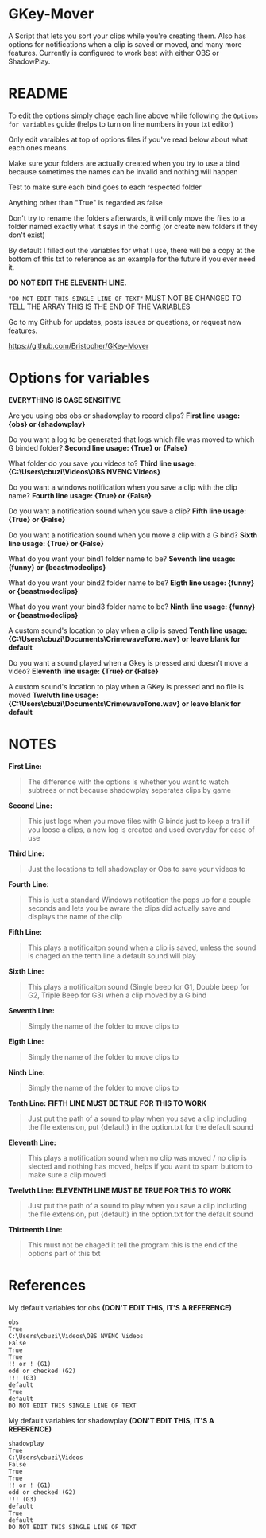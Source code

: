 # GKey-Mover
A Script that lets you sort your clips while you're creating them. Also has options for notifications when a clip is saved or moved, and many more features. Currently is configured to work best with either OBS or ShadowPlay.





# README
To edit the options simply chage each line above while following the ```Options for variables``` guide (helps to turn on line numbers in your txt editor)

Only edit varaibles at top of options files if you've read below about what each ones means.

Make sure your folders are actually created when you try to use a bind because sometimes the names can be invalid and nothing will happen

Test to make sure each bind goes to each respected folder

Anything other than "True" is regarded as false

Don't try to rename the folders afterwards, it will only move the files to a folder named exactly what it says in the config (or create new folders if they don't exist)

By default I filled out the variables for what I use,
there will be a copy at the bottom of this txt to reference as an example for the future if you ever need it.

**DO NOT EDIT THE ELEVENTH LINE.** 

`"DO NOT EDIT THIS SINGLE LINE OF TEXT"` 
MUST NOT BE CHANGED TO TELL THE ARRAY THIS IS THE END OF THE VARIABLES

Go to my Github for updates, posts issues or questions, or request new features.

https://github.com/Bristopher/GKey-Mover








# Options for variables
**EVERYTHING IS CASE SENSITIVE**


Are you using obs obs or shadowplay to record clips?
**First line usage: {obs} or {shadowplay}**

Do you want a log to be generated that logs which file was moved to which G binded folder?
**Second line usage: {True} or {False}**

What folder do you save you videos to?
**Third line usage: {C:\Users\cbuzi\Videos\OBS NVENC Videos}**

Do you want a windows notification when you save a clip with the clip name?
**Fourth line usage: {True} or {False}** 

Do you want a notification sound when you save a clip?
**Fifth line usage: {True} or {False}** 

Do you want a notification sound when you move a clip with a G bind?
**Sixth line usage: {True} or {False}** 

What do you want your bind1 folder name to be?
**Seventh line usage: {funny} or {beastmodeclips}**

What do you want your bind2 folder name to be?
**Eigth line usage: {funny} or {beastmodeclips}**

What do you want your bind3 folder name to be?
**Ninth line usage: {funny} or {beastmodeclips}**

A custom sound's location to play when a clip is saved
**Tenth line usage: {C:\Users\cbuzi\Documents\CrimewaveTone.wav} or leave blank for default**

Do you want a sound played when a Gkey is pressed and doesn't move a video?
**Eleventh line usage: {True} or {False}**

A custom sound's location to play when a GKey is pressed and no file is moved
**Twelvth line usage: {C:\Users\cbuzi\Documents\CrimewaveTone.wav} or leave blank for default**








# NOTES
**First Line:**

>The difference with the options is whether you want to watch subtrees or not because shadowplay seperates clips by game

**Second Line:**

>This just logs when you move files with G binds just to keep a trail if you loose a clips, a new log is created and used everyday for ease of use

**Third Line:**

>Just the locations to tell shadowplay or Obs to save your videos to

**Fourth Line:**

>This is just a standard Windows notifcation the pops up for a couple seconds and lets you be aware the clips did actually save and displays the name of the clip

**Fifth Line:**

>This plays a notificaiton sound when a clip is saved, unless the sound is chaged on the tenth line a default sound will play

**Sixth Line:**	

>This plays a notificaiton sound (Single beep for G1, Double beep for G2, Triple Beep for G3) when a clip moved by a G bind

**Seventh Line:**

>Simply the name of the folder to move clips to

**Eigth Line:**

>Simply the name of the folder to move clips to

**Ninth Line:**

>Simply the name of the folder to move clips to

**Tenth Line:**	 **FIFTH LINE MUST BE TRUE FOR THIS TO WORK**

>Just put the path of a sound to play when you save a clip including the file extension, put {default} in the option.txt for the default sound

**Eleventh Line:**

>This plays a notification sound when no clip was moved / no clip is slected and nothing has moved, helps if you want to spam buttom to make sure a clip moved

**Twelvth Line:** **ELEVENTH LINE MUST BE TRUE FOR THIS TO WORK** 

>Just put the path of a sound to play when you save a clip including the file extension, put {default} in the option.txt for the default sound

**Thirteenth Line:** 

>This must not be chaged it tell the program this is the end of the options part of this txt












# References


My default variables for obs 
**(DON'T EDIT THIS, IT'S A REFERENCE)**
```
obs
True
C:\Users\cbuzi\Videos\OBS NVENC Videos
False
True
True
!! or ! (G1)
odd or checked (G2)
!!! (G3)
default
True
default
DO NOT EDIT THIS SINGLE LINE OF TEXT
```




My default variables for shadowplay
**(DON'T EDIT THIS, IT'S A REFERENCE)**
```
shadowplay
True
C:\Users\cbuzi\Videos
False
True
True
!! or ! (G1)
odd or checked (G2)
!!! (G3)
default
True
default
DO NOT EDIT THIS SINGLE LINE OF TEXT
```
